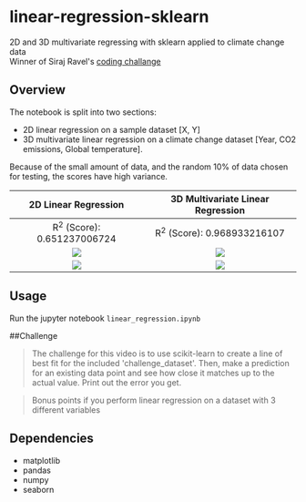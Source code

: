 # linear-regression-sklearn
2D and 3D multivariate regressing with sklearn applied to climate change data  
Winner of Siraj Ravel's [coding challange](https://youtu.be/vOppzHpvTiQ?t=7m31s)

## Overview
The notebook is split into two sections: 
* 2D linear regression on a sample dataset [X, Y]
* 3D multivariate linear regression on a climate change dataset [Year, CO2 emissions, Global temperature].

Because of the small amount of data, and the random 10% of data chosen for testing, the scores have high variance.  

2D Linear Regression | 3D Multivariate Linear Regression 
:---: | :---: 
R<sup>2</sup> (Score):  0.651237006724 | R<sup>2</sup> (Score): 0.968933216107
![](https://github.com/ludobouan/linear-regression-sklearn/blob/master/data/2D_data.png) | ![](https://github.com/ludobouan/linear-regression-sklearn/blob/master/data/3D_data.png) 
![](https://github.com/ludobouan/linear-regression-sklearn/blob/master/data/2D_regression.png) | ![](https://github.com/ludobouan/linear-regression-sklearn/blob/master/data/3D_regression.png) 


## Usage
Run the jupyter notebook `linear_regression.ipynb`

##Challenge
> The challenge for this video is to use scikit-learn to create a line of best fit for the included 'challenge_dataset'. Then, make a prediction for an existing data point and see how close it matches up to the actual value. Print out the error you get. 

> Bonus points if you perform linear regression on a dataset with 3 different variables

## Dependencies
* matplotlib
* pandas
* numpy
* seaborn
